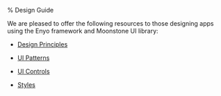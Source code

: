 ﻿% Design Guide

We are pleased to offer the following resources to those designing apps using
the Enyo framework and Moonstone UI library:

* [Design Principles](design/principles.html)

* [UI Patterns](design/patterns.html)

* [UI Controls](design/controls.html)

* [Styles](design/styles.html)